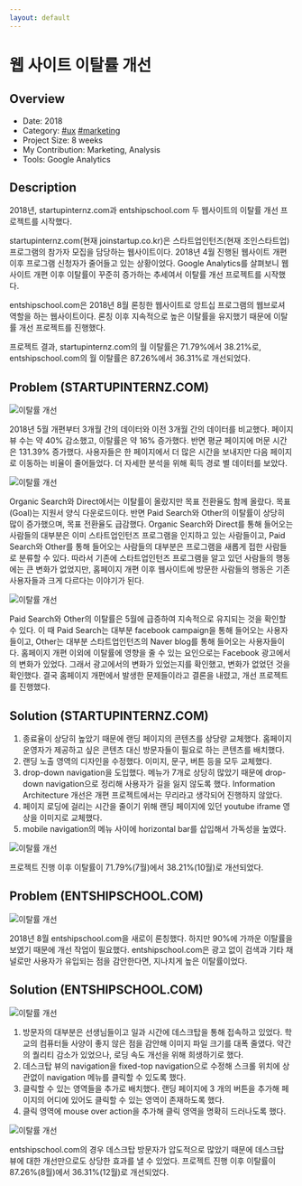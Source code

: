 ```yaml
---
layout: default
---
```


# 웹 사이트 이탈률 개선

## Overview

* Date: 2018
* Category: [#ux](https://www.google.com/search?q=ux) [#marketing](https://www.google.com/search?q=marketing)
* Project Size: 8 weeks
* My Contribution: Marketing, Analysis
* Tools: Google Analytics

## Description

2018년, startupinternz.com과 entshipschool.com 두 웹사이트의 이탈률 개선 프로젝트를 시작했다. 

startupinternz.com(현재 joinstartup.co.kr)은 스타트업인턴즈(현재 조인스타트업) 프로그램의 참가자 모집을 담당하는 웹사이트이다. 
2018년 4월 진행된 웹사이트 개편 이후 프로그램 신청자가 줄어들고 있는 상황이었다. Google Analytics를 살펴보니 웹사이트 개편 이후 이탈률이 꾸준히 증가하는 추세여서 이탈률 개선 프로젝트를 시작했다. 

entshipschool.com은 2018년 8월 론칭한 웹사이트로 앙트십 프로그램의 웹브로셔 역할을 하는 웹사이트이다. 
론칭 이후 지속적으로 높은 이탈률을 유지했기 때문에 이탈률 개선 프로젝트를 진행했다. 

프로젝트 결과, startupinternz.com의 월 이탈률은 71.79%에서 38.21%로, entshipschool.com의 월 이탈률은 87.26%에서 36.31%로 개선되었다. 

## Problem (STARTUPINTERNZ.COM)

![이탈률 개선]({{"/assets/img/project/bounce_rate_1.jpg"}})

2018년 5월 개편부터 3개월 간의 데이터와 이전 3개월 간의 데이터를 비교했다. 
페이지뷰 수는 약 40% 감소했고, 이탈률은 약 16% 증가했다. 
반면 평균 페이지에 머문 시간은 131.39% 증가했다. 
사용자들은 한 페이지에서 더 많은 시간을 보내지만 다음 페이지로 이동하는 비율이 줄어들었다. 
더 자세한 분석을 위해 획득 경로 별 데이터를 보았다. 

![이탈률 개선]({{"/assets/img/project/bounce_rate_2.jpg"}})

Organic Search와 Direct에서는 이탈률이 올랐지만 목표 전환율도 함께 올랐다. 
목표(Goal)는 지원서 양식 다운로드이다. 
반면 Paid Search와 Other의 이탈률이 상당히 많이 증가했으며, 목표 전환율도 급감했다. 
Organic Search와 Direct를 통해 들어오는 사람들의 대부분은 이미 스타트업인턴즈 프로그램을 인지하고 있는 사람들이고, Paid Search와 Other를 통해 들어오는 사람들의 대부분은 프로그램을 새롭게 접한 사람들로 분류할 수 있다. 
따라서 기존에 스타트업인턴즈 프로그램을 알고 있던 사람들의 행동에는 큰 변화가 없었지만, 홈페이지 개편 이후 웹사이트에 방문한 사람들의 행동은 기존 사용자들과 크게 다르다는 이야기가 된다. 

![이탈률 개선]({{"/assets/img/project/bounce_rate_3.jpg"}})

Paid Search와 Other의 이탈률은 5월에 급증하여 지속적으로 유지되는 것을 확인할 수 있다. 
이 때 Paid Search는 대부분 facebook campaign을 통해 들어오는 사용자들이고, Other는 대부분 스타트업인턴즈의 Naver blog를 통해 들어오는 사용자들이다. 
홈페이지 개편 이외에 이탈률에 영향을 줄 수 있는 요인으로는 Facebook 광고에서의 변화가 있었다. 
그래서 광고에서의 변화가 있었는지를 확인했고, 변화가 없었던 것을 확인했다. 
결국 홈페이지 개편에서 발생한 문제들이라고 결론을 내렸고, 개선 프로젝트를 진행했다. 

## Solution (STARTUPINTERNZ.COM)

1. 종료율이 상당히 높았기 때문에 랜딩 페이지의 콘텐츠를 상당량 교체했다. 홈페이지 운영자가 제공하고 싶은 콘텐츠 대신 방문자들이 필요로 하는 콘텐츠를 배치했다. 
2. 랜딩 노출 영역의 디자인을 수정했다. 이미지, 문구, 버튼 등을 모두 교체했다. 
3. drop-down navigation을 도입했다. 메뉴가 7개로 상당히 많았기 때문에 drop-down navigation으로 정리해 사용자가 길을 잃지 않도록 했다. Information Architecture 개선은 개편 프로젝트에서는 무리라고 생각되어 진행하지 않았다. 
4. 페이지 로딩에 걸리는 시간을 줄이기 위해 랜딩 페이지에 있던 youtube iframe 영상을 이미지로 교체했다. 
5. mobile navigation의 메뉴 사이에 horizontal bar를 삽입해서 가독성을 높였다. 

![이탈률 개선]({{"/assets/img/project/bounce_rate_4.jpg"}})

프로젝트 진행 이후 이탈률이 71.79%(7월)에서 38.21%(10월)로 개선되었다. 

## Problem (ENTSHIPSCHOOL.COM)

![이탈률 개선]({{"/assets/img/project/bounce_rate_5.jpg"}})

2018년 8월 entshipschool.com을 새로이 론칭했다. 
하지만 90%에 가까운 이탈률을 보였기 때문에 개선 작업이 필요했다. 
entshipschool.com은 광고 없이 검색과 기타 채널로만 사용자가 유입되는 점을 감안한다면, 지나치게 높은 이탈률이었다. 

## Solution (ENTSHIPSCHOOL.COM)

![이탈률 개선]({{"/assets/img/project/bounce_rate_6.jpg"}})

1. 방문자의 대부분은 선생님들이고 일과 시간에 데스크탑을 통해 접속하고 있었다. 학교의 컴퓨터들 사양이 좋지 않은 점을 감안해 이미지 파일 크기를 대폭 줄였다. 약간의 퀄리티 감소가 있었으나, 로딩 속도 개선을 위해 희생하기로 했다. 
2. 데스크탑 뷰의 navigation을 fixed-top navigation으로 수정해 스크롤 위치에 상관없이 navigation 메뉴를 클릭할 수 있도록 했다. 
3. 클릭할 수 있는 영역들을 추가로 배치했다. 랜딩 페이지에 3 개의 버튼을 추가해 페이지의 어디에 있어도 클릭할 수 있는 영역이 존재하도록 했다. 
4. 클릭 영역에 mouse over action을 추가해 클릭 영역을 명확히 드러나도록 했다. 

![이탈률 개선]({{"/assets/img/project/bounce_rate_7.jpg"}})

entshipschool.com의 경우 데스크탑 방문자가 압도적으로 많았기 때문에 데스크탑 뷰에 대한 개선만으로도 상당한 효과를 낼 수 있었다. 
프로젝트 진행 이후 이탈률이 87.26%(8월)에서 36.31%(12월)로 개선되었다. 